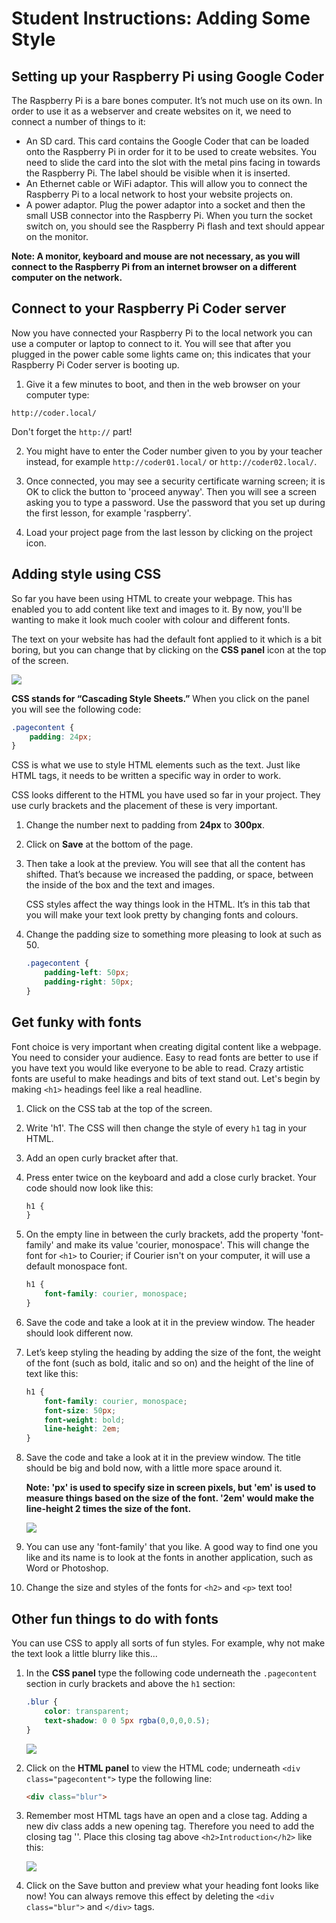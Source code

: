 # Student Instructions: Adding Some Style

## Setting up your Raspberry Pi using Google Coder

The Raspberry Pi is a bare bones computer. It’s not much use on its own. In order to use it as a webserver and create websites on it, we need to connect a number of things to it:

- An SD card. This card contains the Google Coder that can be loaded onto the Raspberry Pi in order for it to be used to create websites. You need to slide the card into the slot with the metal pins facing in towards the Raspberry Pi. The label should be visible when it is inserted.
- An Ethernet cable or WiFi adaptor. This will allow you to connect the Raspberry Pi to a local network to host your website projects on.
- A power adaptor. Plug the power adaptor into a socket and then the small USB connector into the Raspberry Pi. When you turn the socket switch on, you should see the Raspberry Pi flash and text should appear on the monitor.

**Note: A monitor, keyboard and mouse are not necessary, as you will connect to the Raspberry Pi from an internet browser on a different computer on the network.**

## Connect to your Raspberry Pi Coder server

Now you have connected your Raspberry Pi to the local network you can use a computer or laptop to connect to it. You will see that after you plugged in the power cable some lights came on; this indicates that your Raspberry Pi Coder server is booting up. 

1. Give it a few minutes to boot, and then in the web browser on your computer type:

  ```
  http://coder.local/
  ```
  Don't forget the `http://` part!

2. You might have to enter the Coder number given to you by your teacher instead, for example `http://coder01.local/` or `http://coder02.local/`.  

3. Once connected, you may see a security certificate warning screen; it is OK to click the button to 'proceed anyway'. Then you will see a screen asking you to type a password. Use the password that you set up during the first lesson, for example 'raspberry'.

4. Load your project page from the last lesson by clicking on the project icon.

## Adding style using CSS

So far you have been using HTML to create your webpage. This has enabled you to add content like text and images to it. By now, you'll be wanting to make it look much cooler with colour and different fonts.

The text on your website has had the default font applied to it which is a bit boring, but you can change that by clicking on the **CSS panel** icon at the top of the screen.

![](CSS-panel.png)

**CSS stands for “Cascading Style Sheets.”** When you click on the panel you will see the following code:

```css
.pagecontent {
    padding: 24px;
}
```

CSS is what we use to style HTML elements such as the text. Just like HTML tags, it needs to be written a specific way in order to work.

CSS looks different to the HTML you have used so far in your project. They use curly brackets and the placement of these is very important.


1. Change the number next to padding from **24px** to **300px**.

2. Click on **Save** at the bottom of the page.

3. Then take a look at the preview. You will see that all the content has shifted. That’s because we increased the padding, or space, between the inside of the box and the text and images.

	CSS styles affect the way things look in the HTML. It’s in this tab that you will make your text look pretty by changing fonts and colours.

4. Change the padding size to something more pleasing to look at such as 50.

	```css
	.pagecontent {
    	padding-left: 50px;
    	padding-right: 50px;
	}
	```

## Get funky with fonts

Font choice is very important when creating digital content like a webpage. You need to consider your audience. Easy to read fonts are better to use if you have text you would like everyone to be able to read. Crazy artistic fonts are useful to make headings and bits of text stand out. Let's begin by making `<h1>` headings feel like a real headline.

1. Click on the CSS tab at the top of the screen.
2. Write 'h1'. The CSS will then change the style of every `h1` tag in your HTML. 
3. Add an open curly bracket after that. 
4. Press enter twice on the keyboard and add a close curly bracket. Your code should now look like this:

	```css
	h1 {
	}
	```
	
5. On the empty line in between the curly brackets, add the property 'font-family' and make its value 'courier, monospace'. This will change the font for `<h1>` to Courier; if Courier isn't on your computer, it will use a default monospace font.

	```css
	h1 {
    	font-family: courier, monospace;
	}
	```
	
6. Save the code and take a look at it in the preview window. The header should look different now.

7. Let’s keep styling the heading by adding the size of the font, the weight of the font (such as bold, italic and so on) and the height of the line of text like this:

	```css
	h1 {
    	font-family: courier, monospace;
    	font-size: 50px;
    	font-weight: bold;
    	line-height: 2em;
	}
	```
	
8. Save the code and take a look at it in the preview window. The title should be big and bold now, with a little more space around it. 

	**Note: 'px' is used to specify size in screen pixels, but 'em' is used to measure things based on the size of the font. '2em' would make the line-height 2 times the size of the font.** 
	
	![](fonts.png)
	
9. 	You can use any 'font-family' that you like. A good way to find one you like and its name is to look at the fonts in another application, such as Word or Photoshop. 

10. Change the size and styles of the fonts for `<h2>` and `<p>` text too!

	
## Other fun things to do with fonts

You can use CSS to apply all sorts of fun styles. For example, why not make the text look a little blurry like this...

1. In the **CSS panel** type the following code underneath the `.pagecontent` section in curly brackets and above the `h1` section:

	```css
	.blur {
		color: transparent;
		text-shadow: 0 0 5px rgba(0,0,0,0.5);
	}
	```
	
	![](blurry-text.png)

2. Click on the **HTML panel** to view the HTML code; underneath `<div class="pagecontent">` type the following line:

	```html
	<div class="blur">
	```

3. Remember most HTML tags have an open and a close tag. Adding a new div class adds a new opening tag. Therefore you need to add the closing tag '</div>'. Place this closing tag above `<h2>Introduction</h2>` like this:

	![](blurry-text-html.png) 	
	
4. Click on the Save button and preview what your heading font looks like now! You can always remove this effect by deleting the `<div class="blur">` and `</div>` tags.	
